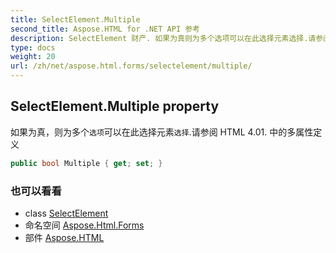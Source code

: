 ```yaml
---
title: SelectElement.Multiple
second_title: Aspose.HTML for .NET API 参考
description: SelectElement 财产. 如果为真则为多个选项可以在此选择元素选择.请参阅 HTML 4.01. 中的多属性定义
type: docs
weight: 20
url: /zh/net/aspose.html.forms/selectelement/multiple/
---
```

## SelectElement.Multiple property

如果为真，则为多个`选项`可以在此选择元素`选择`.请参阅 HTML 4.01. 中的多属性定义

```csharp
public bool Multiple { get; set; }
```

### 也可以看看

* class [SelectElement](../)
* 命名空间 [Aspose.Html.Forms](../../selectelement/)
* 部件 [Aspose.HTML](../../../)


